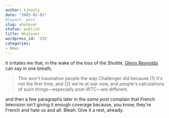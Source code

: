 ```yaml
---
author: kjhealy
date: "2003-02-01"
#layout: post
slug: whatever
status: publish
title: Whatever
wordpress_id: '255'
categories:
- News
---
```


It irritates me that, in the wake of the loss of the Shuttle, [Glenn Reynolds](http://www.instapundit.com/archives/007196.php#007196) can say in one breath,

> This won't traumatize people the way Challenger did because (1) it's not the first time; and (2) we're at war now, and people's calculations of such things—especially post-WTC—are different.

and then a few paragraphs later in the *same post* complain that French television isn't giving it enough coverage because, you know, they're French and hate us and all. Bleah. Give it a rest, already.
